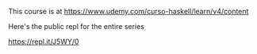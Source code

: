 This course is at 
https://www.udemy.com/curso-haskell/learn/v4/content

Here's the public repl for the entire series

https://repl.it/J5WY/0
